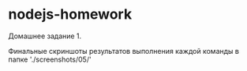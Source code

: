 # nodejs-homework

Домашнее задание 1.

Финальные скриншоты результатов выполнения каждой команды в папке './screenshots/05/'
